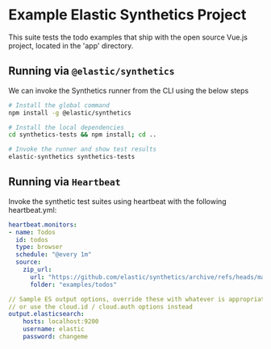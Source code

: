 # Example Elastic Synthetics Project

This suite tests the todo examples that ship with the open source Vue.js project, located in the 'app' directory.

## Running via `@elastic/synthetics`

We can invoke the Synthetics runner from the CLI using the below steps

```sh
# Install the global command
npm install -g @elastic/synthetics 

# Install the local dependencies
cd synthetics-tests && npm install; cd ..

# Invoke the runner and show test results
elastic-synthetics synthetics-tests
```

## Running via `Heartbeat`

Invoke the synthetic test suites using heartbeat with the following heartbeat.yml:

```yaml
heartbeat.monitors:
- name: Todos
  id: todos
  type: browser
  schedule: "@every 1m"
  source:
    zip_url: 
      url: "https://github.com/elastic/synthetics/archive/refs/heads/master.zip"
      folder: "examples/todos"

// Sample ES output options, override these with whatever is appropriate for your environment
// or use the cloud.id / cloud.auth options instead
output.elasticsearch:
    hosts: localhost:9200
    username: elastic
    password: changeme
```
